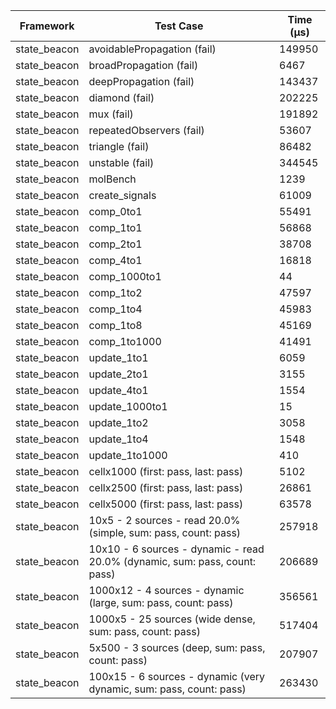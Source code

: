| Framework | Test Case | Time (μs) |
| --- | --- | --- |
| state_beacon | avoidablePropagation (fail) | 149950 |
| state_beacon | broadPropagation (fail) | 6467 |
| state_beacon | deepPropagation (fail) | 143437 |
| state_beacon | diamond (fail) | 202225 |
| state_beacon | mux (fail) | 191892 |
| state_beacon | repeatedObservers (fail) | 53607 |
| state_beacon | triangle (fail) | 86482 |
| state_beacon | unstable (fail) | 344545 |
| state_beacon | molBench | 1239 |
| state_beacon | create_signals | 61009 |
| state_beacon | comp_0to1 | 55491 |
| state_beacon | comp_1to1 | 56868 |
| state_beacon | comp_2to1 | 38708 |
| state_beacon | comp_4to1 | 16818 |
| state_beacon | comp_1000to1 | 44 |
| state_beacon | comp_1to2 | 47597 |
| state_beacon | comp_1to4 | 45983 |
| state_beacon | comp_1to8 | 45169 |
| state_beacon | comp_1to1000 | 41491 |
| state_beacon | update_1to1 | 6059 |
| state_beacon | update_2to1 | 3155 |
| state_beacon | update_4to1 | 1554 |
| state_beacon | update_1000to1 | 15 |
| state_beacon | update_1to2 | 3058 |
| state_beacon | update_1to4 | 1548 |
| state_beacon | update_1to1000 | 410 |
| state_beacon | cellx1000 (first: pass, last: pass) | 5102 |
| state_beacon | cellx2500 (first: pass, last: pass) | 26861 |
| state_beacon | cellx5000 (first: pass, last: pass) | 63578 |
| state_beacon | 10x5 - 2 sources - read 20.0% (simple, sum: pass, count: pass) | 257918 |
| state_beacon | 10x10 - 6 sources - dynamic - read 20.0% (dynamic, sum: pass, count: pass) | 206689 |
| state_beacon | 1000x12 - 4 sources - dynamic (large, sum: pass, count: pass) | 356561 |
| state_beacon | 1000x5 - 25 sources (wide dense, sum: pass, count: pass) | 517404 |
| state_beacon | 5x500 - 3 sources (deep, sum: pass, count: pass) | 207907 |
| state_beacon | 100x15 - 6 sources - dynamic (very dynamic, sum: pass, count: pass) | 263430 |
